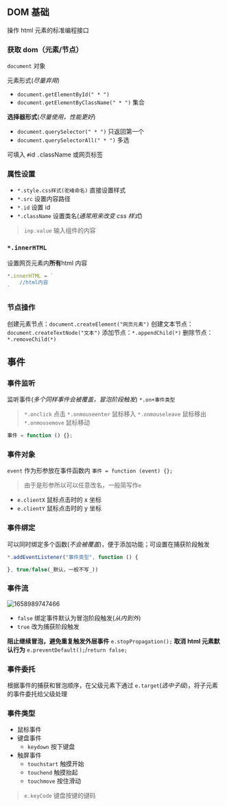 ## DOM 基础

操作 html 元素的标准编程接口

### 获取 dom（元素/节点）

`document` 对象

元素形式(_尽量弃用_)

- `document.getElementById(" * ")`
- `document.getElementByClassName(" * ")` 集合

**选择器形式**(_尽量使用，性能更好_)

- `document.querySelector(" * ")` 只返回第一个
- `document.querySelectorAll(" * ")` 多选

可填入 `#`id `.`className 或网页标签

### 属性设置

- `*.style.css样式(驼峰命名)` 直接设置样式
- `*.src` 设置内容路径
- `*.id` 设置 id
- `*.className` 设置类名(_通常用来改变 css 样式_)

> `inp.value` 输入组件的内容

### `*.innerHTML`

设置网页元素内**所有**html 内容

```js
*.innerHTML = `
    //html内容
`
```

### 节点操作

创建元素节点：`document.createElement("网页元素")`
创建文本节点：`document.createTextNode("文本")`
添加节点：`*.appendChild(*)`
删除节点：`*.removeChild(*)`

## 事件

### 事件监听

监听事件(_多个同样事件会被覆盖，冒泡阶段触发_) `*.on+事件类型`

> `*.onclick` 点击
> `*.onmouseenter` 鼠标移入
> `*.onmouseleave` 鼠标移出
> `*.onmousemove` 鼠标移动

```js
事件 = function () {};
```

### 事件对象

`event` 作为形参放在事件函数内
`事件 = function (event) {};`

> 由于是形参所以可以任意改名，一般简写作`e`

- `e.clientX` 鼠标点击时的 x 坐标
- `e.clientY` 鼠标点击时的 y 坐标

### 事件绑定

可以同时绑定多个函数(_不会被覆盖_)，便于添加功能；可设置在捕获阶段触发

```js
*.addEventListener("事件类型", function () {

}, true/false(_默认，一般不写_))
```

### 事件流

![1658989747466](@img/1658989747466.png)

- `false` 绑定事件默认为冒泡阶段触发(_从内到外_)
- `true` 改为捕获阶段触发

**阻止继续冒泡，避免重复触发外层事件** `e.stopPropagation();`
**取消 html 元素默认行为** `e.preventDefault();`/`return false;`

### 事件委托

根据事件的捕获和冒泡顺序，在父级元素下通过 `e.target`(_选中子级_)，将子元素的事件委托给父级处理

### 事件类型

- 鼠标事件
- 键盘事件
  - `keydown` 按下键盘
- 触屏事件
  - `touchstart` 触摸开始
  - `touchend` 触摸抬起
  - `touchmove` 按住滑动

> `e.keyCode` 键盘按键的键码
